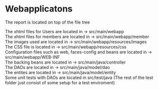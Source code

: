 # Webapplicatons

The report is located on top of the file tree

The xhtml files for Users are located in -> src/main/webapp <br>
The xhtml files for members are located in -> src/main/webapp/member <br>
The images used are located in -> src/main/webapp/resources/images <br>
The CSS file is located in -> src/main/webapp/resources/css <br>
Configuration files such as web, faces-config and beans are located in -> src/main/webapp/WEB-INF <br>
The backing beans are located in -> src/main/java/controller <br>
The DAOs are located in -> src/main/java/model/dao <br>
The entites are located in -> src/main/java/model/entity <br>
Some unit tests with DAOs are located in src/test/java (The rest of the test folder just consist of some setup for a test enviroment) <br>
